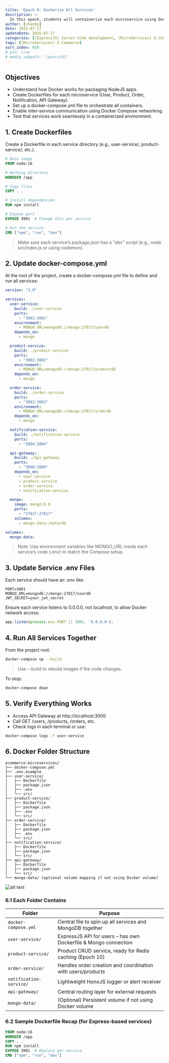 ```yaml
---
title: 'Epoch 9: Dockerize All Services'
description: >-
  In this epoch, students will containerize each microservice using Docker and connect them using Docker Compose. This will simulate a real-world deployment environment, allowing services to communicate over a virtual network and be easily started or stopped with a single command.
author: [shandy]
date: 2025-07-17
updateDate: 2025-07-17
categories: [(ExpressJS) Server-Side development, (MicroServices) E-Commerce]
tags: [(MicroServices) E-Commerce]
sort_index: 910
# pin: true
# media_subpath: '/posts/02'
---
```


## Objectives
- Understand how Docker works for packaging NodeJS apps.
- Create Dockerfiles for each microservice (User, Product, Order, Notification, API Gateway).
- Set up a docker-compose.yml file to orchestrate all containers.
- Enable inter-service communication using Docker Compose networking.
- Test that services work seamlessly in a containerized environment.

## 1. Create Dockerfiles
Create a Dockerfile in each service directory (e.g., user-service/, product-service/, etc.).
```dockerfile
# Base image
FROM node:18

# Working directory
WORKDIR /app

# Copy files
COPY . .

# Install dependencies
RUN npm install

# Expose port
EXPOSE 3001  # Change this per service

# Run the service
CMD ["npm", "run", "dev"]
```

>  Make sure each service’s package.json has a "dev" script (e.g., node src/index.js or using nodemon).

## 2. Update docker-compose.yml
At the root of the project, create a docker-compose.yml file to define and run all services:
```yaml
version: "3.9"

services:
  user-service:
    build: ./user-service
    ports:
      - "3001:3001"
    environment:
      - MONGO_URL=mongodb://mongo:27017/userdb
    depends_on:
      - mongo

  product-service:
    build: ./product-service
    ports:
      - "3002:3002"
    environment:
      - MONGO_URL=mongodb://mongo:27017/productdb
    depends_on:
      - mongo

  order-service:
    build: ./order-service
    ports:
      - "3003:3003"
    environment:
      - MONGO_URL=mongodb://mongo:27017/orderdb
    depends_on:
      - mongo

  notification-service:
    build: ./notification-service
    ports:
      - "3004:3004"

  api-gateway:
    build: ./api-gateway
    ports:
      - "3000:3000"
    depends_on:
      - user-service
      - product-service
      - order-service
      - notification-service

  mongo:
    image: mongo:6.0
    ports:
      - "27017:27017"
    volumes:
      - mongo-data:/data/db

volumes:
  mongo-data:
```

> Note: Use environment variables like MONGO_URL inside each service’s code (.env) to match the Compose setup.

## 3. Update Service .env Files
Each service should have an .env like:
```
PORT=3001
MONGO_URL=mongodb://mongo:27017/userdb
JWT_SECRET=your_jwt_secret
```

Ensure each service listens to 0.0.0.0, not localhost, to allow Docker network access:
```js
app.listen(process.env.PORT || 3001, '0.0.0.0');
```

## 4. Run All Services Together
From the project root:
```bash
docker-compose up --build
```
> Use --build to rebuild images if the code changes.

To stop:
```bash
docker-compose down
```

## 5. Verify Everything Works
- Access API Gateway at http://localhost:3000
- Call GET /users, /products, /orders, etc.
- Check logs in each terminal or use:

```bash
docker-compose logs -f user-service
```

## 6. Docker Folder Structure

```
ecommerce-microservices/
├── docker-compose.yml
├── .env.example
├── user-service/
│   ├── Dockerfile
│   ├── package.json
│   ├── .env
│   └── src/
├── product-service/
│   ├── Dockerfile
│   ├── package.json
│   ├── .env
│   └── src/
├── order-service/
│   ├── Dockerfile
│   ├── package.json
│   ├── .env
│   └── src/
├── notification-service/
│   ├── Dockerfile
│   ├── package.json
│   └── src/
├── api-gateway/
│   ├── Dockerfile
│   ├── package.json
│   └── src/
└── mongo-data/ (optional volume mapping if not using Docker volume)
```

![alt text](/assets/img/SDN302/docker-folder-structure.png)

### 6.1 Each Folder Contains

| Folder                  | Purpose                                                         |
| ----------------------- | --------------------------------------------------------------- |
| `docker-compose.yml`    | Central file to spin up all services and MongoDB together       |
| `user-service/`         | ExpressJS API for users – has own Dockerfile & Mongo connection |
| `product-service/`      | Product CRUD service, ready for Redis caching (Epoch 10)        |
| `order-service/`        | Handles order creation and coordination with users/products     |
| `notification-service/` | Lightweight HonoJS logger or alert receiver                     |
| `api-gateway/`          | Central routing layer for external requests                     |
| `mongo-data/`           | (Optional) Persistent volume if not using Docker volume         |

### 6.2 Sample Dockerfile Recap (for Express-based services)

```dockerfile
FROM node:18
WORKDIR /app
COPY . .
RUN npm install
EXPOSE 3001  # Replace per service
CMD ["npm", "run", "dev"]
```
